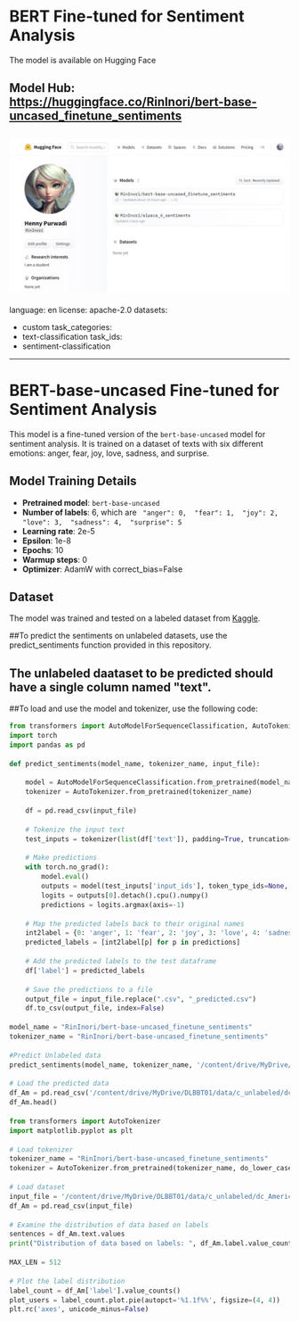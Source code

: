 # BERT Fine-tuned for Sentiment Analysis

The model is available on Hugging Face 
## Model Hub: https://huggingface.co/RinInori/bert-base-uncased_finetune_sentiments

![Image description](https://github.com/hennypurwadi/Bert_FineTune_Sentiment_Analysis/blob/main/images/SaveModel_Tokenizer_To_HuggingFace_web.jpg?raw=true)
---
language: en
license: apache-2.0
datasets:
- custom
task_categories:
- text-classification
task_ids:
- sentiment-classification
---

# BERT-base-uncased Fine-tuned for Sentiment Analysis

This model is a fine-tuned version of the `bert-base-uncased` model for sentiment analysis. It is trained on a dataset of texts with six different emotions: anger, fear, joy, love, sadness, and surprise.

## Model Training Details

- **Pretrained model**: `bert-base-uncased`
- **Number of labels**: 6,  which are ` "anger": 0,  "fear": 1,  "joy": 2,  "love": 3,  "sadness": 4,  "surprise": 5`
- **Learning rate**: 2e-5
- **Epsilon**: 1e-8
- **Epochs**: 10
- **Warmup steps**: 0
- **Optimizer**: AdamW with correct_bias=False

## Dataset

The model was trained and tested on a labeled dataset from [Kaggle](https://www.kaggle.com/datasets/praveengovi/emotions-dataset-for-nlp).

##To predict the sentiments on unlabeled datasets, use the predict_sentiments function provided in this repository.

## The unlabeled daataset to be predicted should have a single column named "text". 

##To load and use the model and tokenizer, use the following code:

```python
from transformers import AutoModelForSequenceClassification, AutoTokenizer
import torch
import pandas as pd

def predict_sentiments(model_name, tokenizer_name, input_file):

    model = AutoModelForSequenceClassification.from_pretrained(model_name)
    tokenizer = AutoTokenizer.from_pretrained(tokenizer_name)
    
    df = pd.read_csv(input_file)

    # Tokenize the input text
    test_inputs = tokenizer(list(df['text']), padding=True, truncation=True, max_length=128, return_tensors='pt')

    # Make predictions
    with torch.no_grad():
        model.eval()
        outputs = model(test_inputs['input_ids'], token_type_ids=None, attention_mask=test_inputs['attention_mask'])
        logits = outputs[0].detach().cpu().numpy()
        predictions = logits.argmax(axis=-1)

    # Map the predicted labels back to their original names
    int2label = {0: 'anger', 1: 'fear', 2: 'joy', 3: 'love', 4: 'sadness', 5: 'surprise'}
    predicted_labels = [int2label[p] for p in predictions]

    # Add the predicted labels to the test dataframe
    df['label'] = predicted_labels

    # Save the predictions to a file
    output_file = input_file.replace(".csv", "_predicted.csv")
    df.to_csv(output_file, index=False)

model_name = "RinInori/bert-base-uncased_finetune_sentiments"
tokenizer_name = "RinInori/bert-base-uncased_finetune_sentiments"

#Predict Unlabeled data
predict_sentiments(model_name, tokenizer_name, '/content/drive/MyDrive/DLBBT01/data/c_unlabeled/dc_America.csv')

# Load the predicted data
df_Am = pd.read_csv('/content/drive/MyDrive/DLBBT01/data/c_unlabeled/dc_America_predicted.csv')
df_Am.head()

from transformers import AutoTokenizer
import matplotlib.pyplot as plt

# Load tokenizer
tokenizer_name = "RinInori/bert-base-uncased_finetune_sentiments"
tokenizer = AutoTokenizer.from_pretrained(tokenizer_name, do_lower_case=True)

# Load dataset
input_file = '/content/drive/MyDrive/DLBBT01/data/c_unlabeled/dc_America_predicted.csv'
df_Am = pd.read_csv(input_file)

# Examine the distribution of data based on labels
sentences = df_Am.text.values
print("Distribution of data based on labels: ", df_Am.label.value_counts())

MAX_LEN = 512

# Plot the label distribution
label_count = df_Am['label'].value_counts()
plot_users = label_count.plot.pie(autopct='%1.1f%%', figsize=(4, 4))
plt.rc('axes', unicode_minus=False)
